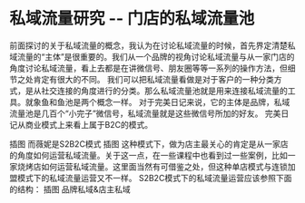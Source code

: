 # 私域流量研究 -- 门店的私域流量池

前面探讨的关于私域流量的概念，我认为在讨论私域流量的时候，首先界定清楚私域流量的“主体”是很重要的。我们从一个品牌的视角讨论私域流量与从一家门店的角度讨论私域流量，看上去都是在讲微信号、朋友圈等等一系列的操作方法，但细节之处肯定有很大的不同。
我们可以把私域流量看做是对于客户的一种分类方式，是从社交连接的角度进行的分类。那么私域流量池就是用来连接私域流量的工具。就象鱼和鱼池是两个概念一样。
对于完美日记来说，它的主体是品牌，私域流量池是几百个“小完子”微信号，私域流量就是这些微信号所加的好友。
完美日记从商业模式上来看上属于B2C的模式。

插图
而薇妮是S2B2C模式
插图
这种模式下，做为店主最关心的肯定是从一家店的角度如何运营私域流量。关于这一点，在一些课程中也看到过一些案例，比如一家烧烤店如何运营私域流量。这里面当然有可借鉴之处，但这种单店模式与连锁加盟模式下的私域流量运营又不一样。
S2B2C模式下的私域流量运营应该参照下面的结构：
插图
品牌私域&店主私域
